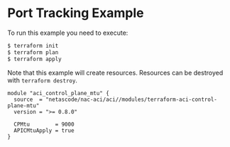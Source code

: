 <!-- BEGIN_TF_DOCS -->
# Port Tracking Example

To run this example you need to execute:

```bash
$ terraform init
$ terraform plan
$ terraform apply
```

Note that this example will create resources. Resources can be destroyed with `terraform destroy`.

```hcl
module "aci_control_plane_mtu" {
  source  = "netascode/nac-aci/aci//modules/terraform-aci-control-plane-mtu"
  version = ">= 0.8.0"

  CPMtu        = 9000
  APICMtuApply = true
}
```
<!-- END_TF_DOCS -->